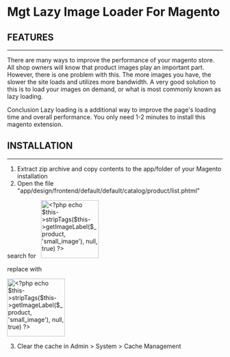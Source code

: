 Mgt Lazy Image Loader For Magento
====================================

## FEATURES
-----------------

There are many ways to improve the performance of your magento store. 
All shop owners will know that product images play an important part. 
However, there is one problem with this. 
The more images you have, the slower the site loads and utilizes more bandwidth. 
A very good solution to this is to load your images on demand, or what is most commonly known as lazy loading.

Conclusion
Lazy loading is a additional way to improve the page's loading time and overall performance. 
You only need 1-2 minutes to install this magento extension.

## INSTALLATION
-----------------

1. Extract zip archive and copy contents to the app/folder of your Magento installation
2. Open the file "app/design/frontend/default/default/catalog/product/list.phtml"

 search for
  <img src="<?php echo $this->helper('catalog/image')->init($_product, 'small_image')->resize(135); ?>"
 width="135" height="135" alt="<?php echo $this->stripTags($this->getImageLabel($_product,      'small_image'), null, true) ?>" />

replace with

<img class="lazy" src="<?php echo $this->getSkinUrl('images/mgt_lazy_image_loader/loader.gif'); ?>" data-src="<?php echo $this->helper('catalog/image')->init($_product, 'small_image')->resize(135); ?>" width="135" height="135" alt="<?php echo $this->stripTags($this->getImageLabel($_product, 'small_image'), null, true) ?>" />
    
3. Clear the cache in Admin > System > Cache Management